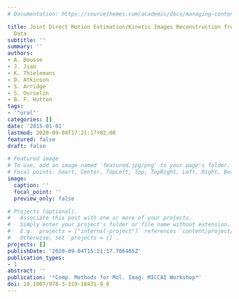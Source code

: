 ```yaml
---
# Documentation: https://sourcethemes.com/academic/docs/managing-content/

title: Joint Direct Motion Estimation/Kinetic Images Reconstruction from Gated PET
  Data
subtitle: ''
summary: ''
authors:
- A. Bousse
- J. Jiao
- K. Thielemans
- D. Atkinson
- S. Arridge
- S. Ourselin
- B. F. Hutton
tags:
- '"oral"'
categories: []
date: '2015-01-01'
lastmod: 2020-09-04T17:21:17+02:00
featured: false
draft: false

# Featured image
# To use, add an image named `featured.jpg/png` to your page's folder.
# Focal points: Smart, Center, TopLeft, Top, TopRight, Left, Right, BottomLeft, Bottom, BottomRight.
image:
  caption: ''
  focal_point: ''
  preview_only: false

# Projects (optional).
#   Associate this post with one or more of your projects.
#   Simply enter your project's folder or file name without extension.
#   E.g. `projects = ["internal-project"]` references `content/project/deep-learning/index.md`.
#   Otherwise, set `projects = []`.
projects: []
publishDate: '2020-09-04T15:21:17.706405Z'
publication_types:
- 1
abstract: ''
publication: '*Comp. Methods for Mol. Imag. MICCAI Workshop*'
doi: 10.1007/978-3-319-18431-9_6
---
```


